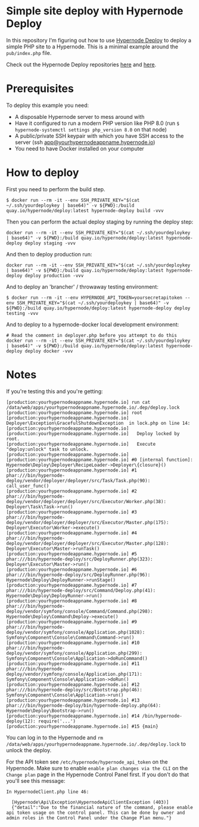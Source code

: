 Simple site deploy with Hypernode Deploy
===============================================

In this repository I'm figuring out how to use [Hypernode Deploy](https://github.com/ByteInternet/hypernode-deploy-configuration) to deploy a simple PHP site to a Hypernode. This is a minimal example around the `pub/index.php` file.

Check out the Hypernode Deploy repositories [here](https://github.com/ByteInternet/hypernode-deploy-configuration) and [here](https://github.com/ByteInternet/hypernode-deploy).

# Prerequisites

To deploy this example you need:
- A disposable Hypernode server to mess around with
- Have it configured to run a modern PHP version like PHP 8.0 (run `$ hypernode-systemctl settings php_version 8.0` on that node)
- A public/private SSH keypair with which you have SSH access to the server (ssh app@yourhypernodeappname.hypernode.io)
- You need to have Docker installed on your computer

# How to deploy

First you need to perform the build step.
```
$ docker run --rm -it --env SSH_PRIVATE_KEY="$(cat ~/.ssh/yourdeploykey | base64)" -v ${PWD}:/build quay.io/hypernode/deploy:latest hypernode-deploy build -vvv
```

Then you can perform the actual deploy staging by running the deploy step:
```
docker run --rm -it --env SSH_PRIVATE_KEY="$(cat ~/.ssh/yourdeploykey | base64)" -v ${PWD}:/build quay.io/hypernode/deploy:latest hypernode-deploy deploy staging -vvv
```

And then to deploy production run:
```
docker run --rm -it --env SSH_PRIVATE_KEY="$(cat ~/.ssh/yourdeploykey | base64)" -v ${PWD}:/build quay.io/hypernode/deploy:latest hypernode-deploy deploy production -vvv
```

And to deploy an 'brancher' / throwaway testing environment:
```
$ docker run --rm -it --env HYPERNODE_API_TOKEN=yoursecretapitoken --env SSH_PRIVATE_KEY="$(cat ~/.ssh/yourdeploykey | base64)" -v ${PWD}:/build quay.io/hypernode/deploy:latest hypernode-deploy deploy testing -vvv
```

And to deploy to a hypernode-docker local development environment:
```
# Read the comment in deployer.php before you attempt to do this
docker run --rm -it --env SSH_PRIVATE_KEY="$(cat ~/.ssh/yourdeploykey | base64)" -v ${PWD}:/build quay.io/hypernode/deploy:latest hypernode-deploy deploy docker -vvv
```

# Notes

If you're testing this and you're getting:
```
[production:yourhypernodeappname.hypernode.io] run cat /data/web/apps/yourhypernodeappname.hypernode.io/.dep/deploy.lock
[production:yourhypernodeappname.hypernode.io] root
[production:yourhypernodeappname.hypernode.io]  Deployer\Exception\GracefulShutdownException  in lock.php on line 14:
[production:yourhypernodeappname.hypernode.io]
[production:yourhypernodeappname.hypernode.io]   Deploy locked by root.
[production:yourhypernodeappname.hypernode.io]   Execute "deploy:unlock" task to unlock.
[production:yourhypernodeappname.hypernode.io]
[production:yourhypernodeappname.hypernode.io] #0 [internal function]: Hypernode\Deploy\Deployer\RecipeLoader->Deployer\{closure}()
[production:yourhypernodeappname.hypernode.io] #1 phar:///bin/hypernode-deploy/vendor/deployer/deployer/src/Task/Task.php(90): call_user_func()
[production:yourhypernodeappname.hypernode.io] #2 phar:///bin/hypernode-deploy/vendor/deployer/deployer/src/Executor/Worker.php(38): Deployer\Task\Task->run()
[production:yourhypernodeappname.hypernode.io] #3 phar:///bin/hypernode-deploy/vendor/deployer/deployer/src/Executor/Master.php(175): Deployer\Executor\Worker->execute()
[production:yourhypernodeappname.hypernode.io] #4 phar:///bin/hypernode-deploy/vendor/deployer/deployer/src/Executor/Master.php(128): Deployer\Executor\Master->runTask()
[production:yourhypernodeappname.hypernode.io] #5 phar:///bin/hypernode-deploy/src/DeployRunner.php(323): Deployer\Executor\Master->run()
[production:yourhypernodeappname.hypernode.io] #6 phar:///bin/hypernode-deploy/src/DeployRunner.php(96): Hypernode\Deploy\DeployRunner->runStage()
[production:yourhypernodeappname.hypernode.io] #7 phar:///bin/hypernode-deploy/src/Command/Deploy.php(41): Hypernode\Deploy\DeployRunner->run()
[production:yourhypernodeappname.hypernode.io] #8 phar:///bin/hypernode-deploy/vendor/symfony/console/Command/Command.php(298): Hypernode\Deploy\Command\Deploy->execute()
[production:yourhypernodeappname.hypernode.io] #9 phar:///bin/hypernode-deploy/vendor/symfony/console/Application.php(1028): Symfony\Component\Console\Command\Command->run()
[production:yourhypernodeappname.hypernode.io] #10 phar:///bin/hypernode-deploy/vendor/symfony/console/Application.php(299): Symfony\Component\Console\Application->doRunCommand()
[production:yourhypernodeappname.hypernode.io] #11 phar:///bin/hypernode-deploy/vendor/symfony/console/Application.php(171): Symfony\Component\Console\Application->doRun()
[production:yourhypernodeappname.hypernode.io] #12 phar:///bin/hypernode-deploy/src/Bootstrap.php(46): Symfony\Component\Console\Application->run()
[production:yourhypernodeappname.hypernode.io] #13 phar:///bin/hypernode-deploy/bin/hypernode-deploy.php(64): Hypernode\Deploy\Bootstrap->run()
[production:yourhypernodeappname.hypernode.io] #14 /bin/hypernode-deploy(12): require('...')
[production:yourhypernodeappname.hypernode.io] #15 {main}
```

You can log in to the Hypernode and `rm /data/web/apps/yourhypernodeappname.hypernode.io/.dep/deploy.lock` to unlock the deploy.

For the API token see `/etc/hypernode/hypernode_api_token` on the Hypernode. Make sure to enable `enable plan changes via the CLI` on the `Change plan` page in the Hypernode Control Panel first. If you don't do that you'll see this message:

```
In HypernodeClient.php line 46:

  [Hypernode\Api\Exception\HypernodeApiClientException (403)]
  {"detail":"Due to the financial nature of the command, please enable api token usage on the control panel. This can be done by owner and admin roles in the Control Panel under the Change Plan menu."}
```
